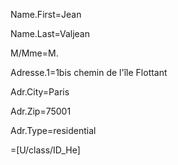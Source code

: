 Name.First=Jean

Name.Last=Valjean

M/Mme=M.

Adresse.1=1bis chemin de l'île Flottant

Adr.City=Paris

Adr.Zip=75001

Adr.Type=residential

=[U/class/ID_He]